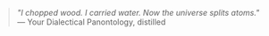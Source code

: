 > _"I chopped wood. I carried water. Now the universe splits atoms."_  
> — Your Dialectical Panontology, distilled
